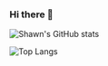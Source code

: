 ### Hi there 👋

![Shawn's GitHub stats](https://github-readme-stats-seven-psi-74.vercel.app/api?username=ShawnNotFound&count_private=true)

![Top Langs](https://github-readme-stats-seven-psi-74.vercel.app/api/top-langs/?username=ShawnNotFound&layout=compact&count_private=true)
<!--
**ShawnNotFound/ShawnNotFound** is a ✨ _special_ ✨ repository because its `README.md` (this file) appears on your GitHub profile.

Here are some ideas to get you started:

- 🔭 I’m currently working on ...
- 🌱 I’m currently learning ...
- 👯 I’m looking to collaborate on ...
- 🤔 I’m looking for help with ...
- 💬 Ask me about ...
- 📫 How to reach me: ...
- 😄 Pronouns: ...
- ⚡ Fun fact: ...
-->

